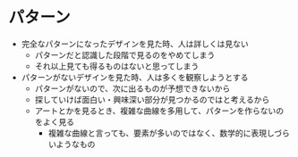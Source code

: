 # パターン

- 完全なパターンになったデザインを見た時、人は詳しくは見ない
  - パターンだと認識した段階で見るのをやめてしまう
  - それ以上見ても得るものはないと思ってしまう
- パターンがないデザインを見た時、人は多くを観察しようとする
  - パターンがないので、次に出るものが予想できないから
  - 探していけば面白い・興味深い部分が見つかるのではと考えるから
  - アートとかを見るとき、複雑な曲線を多用して、パターンを作らないのをよく見る
    - 複雑な曲線と言っても、要素が多いのではなく、数学的に表現しづらいようなもの
